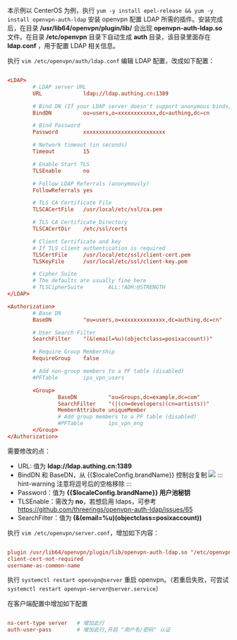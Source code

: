 <IntegrationDetailCard :title="`在 openvpn 中安装 ldap 插件`">

本示例以 CenterOS 为例，执行 `yum -y install epel-release && yum -y install openvpn-auth-ldap` 安装 openvpn 配置 LDAP 所需的插件。安装完成后，在目录 **/usr/lib64/openvpn/plugin/lib/** 会出现 **openvpn-auth-ldap.so** 文件。在目录 **/etc/openvpn** 目录下自动生成 **auth** 目录，该目录里面存在 **ldap.conf** ，用于配置 LDAP 相关信息。

</IntegrationDetailCard>

<IntegrationDetailCard :title="`配置 LDAP`">

执行 `vim /etc/openvpn/auth/ldap.conf` 编辑 LDAP 配置，改成如下配置：

```conf

<LDAP>
        # LDAP server URL
        URL             ldap://ldap.authing.cn:1389

        # Bind DN (If your LDAP server doesn't support anonymous binds)
        BindDN          ou=users,o=xxxxxxxxxxxx,dc=authing,dc=cn

        # Bind Password
        Password        xxxxxxxxxxxxxxxxxxxxxxxxxx

        # Network timeout (in seconds)
        Timeout         15

        # Enable Start TLS
        TLSEnable       no

        # Follow LDAP Referrals (anonymously)
        FollowReferrals yes

        # TLS CA Certificate File
        TLSCACertFile   /usr/local/etc/ssl/ca.pem

        # TLS CA Certificate Directory
        TLSCACertDir    /etc/ssl/certs

        # Client Certificate and key
        # If TLS client authentication is required
        TLSCertFile     /usr/local/etc/ssl/client-cert.pem
        TLSKeyFile      /usr/local/etc/ssl/client-key.pem

        # Cipher Suite
        # The defaults are usually fine here
        # TLSCipherSuite        ALL:!ADH:@STRENGTH
</LDAP>

<Authorization>
        # Base DN
        BaseDN          "ou=users,o=xxxxxxxxxxxxxx,dc=authing,dc=cn"

        # User Search Filter
        SearchFilter    "(&(email=%u)(objectclass=posixaccount))"

        # Require Group Membership
        RequireGroup    false

        # Add non-group members to a PF table (disabled)
        #PFTable        ips_vpn_users

        <Group>
                BaseDN          "ou=Groups,dc=example,dc=com"
                SearchFilter    "(|(cn=developers)(cn=artists))"
                MemberAttribute uniqueMember
                # Add group members to a PF table (disabled)
                #PFTable        ips_vpn_eng
        </Group>
</Authorization>

```

需要修改的点：

- URL: 值为 **ldap://ldap.authing.cn:1389**
- BindDN 和 BaseDN，从 {{$localeConfig.brandName}} 控制台复制
  ![](~@imagesZhCn/integration/ldap-openvpn/1-1.png)
  ::: hint-warning
  注意将逗号后的空格移除
  :::
- Password：值为 **{{$localeConfig.brandName}} 用户池秘钥**
- TLSEnable：需改为 **no**，若想启用 ldaps，可参考 https://github.com/threerings/openvpn-auth-ldap/issues/65
- SearchFilter：值为 **(&(email=%u)(objectclass=posixaccount))**

</IntegrationDetailCard>

<IntegrationDetailCard :title="`修改 openvpn 服务端配置`">

执行 `vim /etc/openvpn/server.conf`，增加如下内容：

```conf

plugin /usr/lib64/openvpn/plugin/lib/openvpn-auth-ldap.so "/etc/openvpn/auth/ldap.conf"
client-cert-not-required
username-as-common-name

```

执行 `systemctl restart openvpn@server` 重启 openvpn。（若重启失败，可尝试 `systemctl restart openvpn-server@server.service`）

</IntegrationDetailCard>

<IntegrationDetailCard :title="`修改 openvpn 客户端配置`">

在客户端配置中增加如下配置

```conf

ns-cert-type server   # 增加此行
auth-user-pass        # 增加此行,开启 "用户名/密码" 认证

```

</IntegrationDetailCard>
